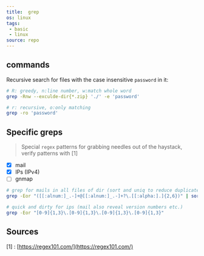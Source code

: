```yaml
---
title:  grep
os: linux
tags:
 - basic
 - linux
source: repo
---
```


## commands

Recursive search for files with the case insensitive `password` in it:

```bash
# R: greedy, n:line number, w:match whole word
grep -Rnw --exculde-dir{*.zip} './' -e 'password'

# r: recursive, o:only matching
grep -ro 'password'
```

## Specific greps

> Special `regex` patterns for grabbing needles out of the haystack, verify patterns with [1]

- [x] mail
- [x] IPs (IPv4)
- [ ] gnmap

```bash
# grep for mails in all files of dir (sort and uniq to reduce duplicates)
grep -Eor "([[:alnum:]_.-]+@[[:alnum:]_.-]+?\.[[:alpha:].]{2,6})" | sort | uniq

# quick and dirty for ips (mail also reveal version numbers etc.)
grep -Eor "[0-9]{1,3}\.[0-9]{1,3}\.[0-9]{1,3}\.[0-9]{1,3}"
```

## Sources

[1] : [https://regex101.com/](https://regex101.com/) <br>